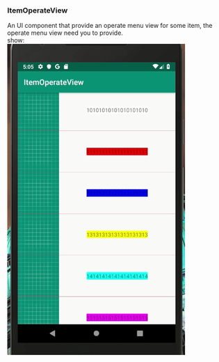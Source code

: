 ### ItemOperateView
An UI component that provide an operate menu view for some item, the operate menu view need you to provide.<br>
show:<br>
![show.gif](https://github.com/StarkZhidian/AndroidUIComponent/blob/master/itemoperateview/show.gif)
